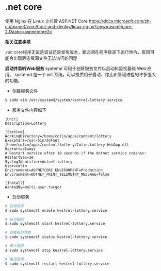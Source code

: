 # .net core

使用 Nginx 在 Linux 上托管 ASP.NET Core
https://docs.microsoft.com/zh-cn/aspnet/core/host-and-deploy/linux-nginx?view=aspnetcore-2.1&tabs=aspnetcore2x

**相关注意事项**

.net core程序无论是调试还是发布版本，都必须在程序目录下运行命令，否则可能会出现静态资源文件无法访问的问题
 

**启动并监听Web服务**
systemd 可用于创建服务文件以启动和监视基础 Web 应用。 systemd 是一个 init 系统，可以提供用于启动、停止和管理进程的许多强大的功能。

* 创建服务文件
```sh
$ sudo vim /etc/systemd/system/kestrel-lottery.service
```

* 服务文件内容如下
```
[Unit]
Description=Lottery

[Service]
WorkingDirectory=/home/colin/apps/content/lottery
ExecStart=/usr/bin/dotnet /home/colin/apps/content/lottery/Colin.Lottery.WebApp.dll
Restart=always
# Restart service after 10 seconds if the dotnet service crashes:
RestartSec=10
SyslogIdentifier=dotnet-lottery
User=colin
Environment=ASPNETCORE_ENVIRONMENT=Production
Environment=DOTNET_PRINT_TELEMETRY_MESSAGE=false

[Install]
WantedBy=multi-user.target
```

* 启动服务
```sh
# 启用服务
$ sudo systemctl enable kestrel-lottery.service

# 启动服务
$ sudo systemctl start kestrel-lottery.service

# 查看服务状态
$ sudo systemctl status kestrel-lottery.service

# 停止服务
$ sudo systemctl stop kestrel-lottery.service

# 重启服务
$ sudo systemctl restart kestrel-lottery.service
```

